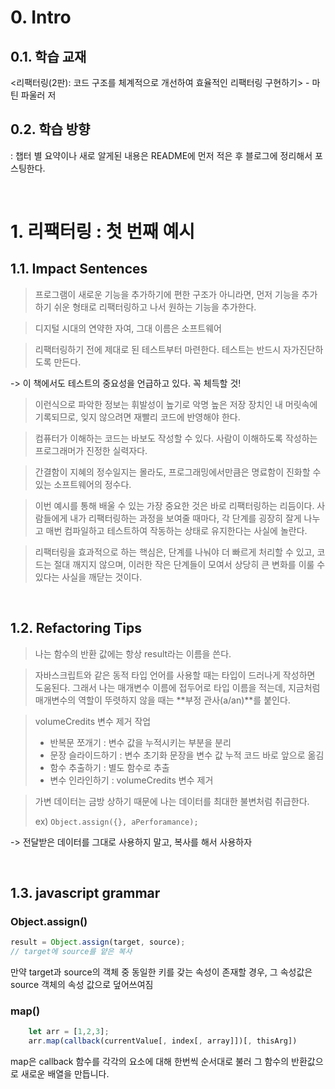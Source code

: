 # 0. Intro

## 0.1. 학습 교재
<리팩터링(2판): 코드 구조를 체계적으로 개선하여 효율적인 리팩터링 구현하기> - 마틴 파울러 저

## 0.2. 학습 방향
: 챕터 별 요약이나 새로 알게된 내용은 README에 먼저 적은 후 블로그에 정리해서 포스팅한다.


<br/>

# 1. 리팩터링 : 첫 번째 예시

## 1.1. Impact Sentences

> 프로그램이 새로운 기능을 추가하기에 편한 구조가 아니라면, 먼저 기능을 추가하기 쉬운 형태로 리팩터링하고 나서 원하는 기능을 추가한다.

> 디지털 시대의 연약한 자여, 그대 이름은 소프트웨어

> 리팩터링하기 전에 제대로 된 테스트부터 마련한다. 테스트는 반드시 자가진단하도록 만든다.

-> 이 책에서도 테스트의 중요성을 언급하고 있다. 꼭 체득할 것!

> 이런식으로 파악한 정보는 휘발성이 높기로 악명 높은 저장 장치인 내 머릿속에 기록되므로, 잊지 않으려면 재빨리 코드에 반영해야 한다.

> 컴퓨터가 이해하는 코드는 바보도 작성할 수 있다. 사람이 이해하도록 작성하는 프로그래머가 진정한 실력자다.

> 간결함이 지혜의 정수일지는 몰라도, 프로그래밍에서만큼은 명료함이 진화할 수 있는 소프트웨어의 정수다.

> 이번 예시를 통해 배울 수 있는 가장 중요한 것은 바로 리팩터링하는 리듬이다. 사람들에게 내가 리팩터링하는 과정을 보여줄 때마다, 각 단계를 굉장히 잘게 나누고 매번 컴파일하고 테스트하여 작동하는 상태로 유지한다는 사실에 놀란다.

> 리팩터링을 효과적으로 하는 핵심은, 단계를 나눠야 더 빠르게 처리할 수 있고, 코드는 절대 깨지지 않으며, 이러한 작은 단계들이 모여서 상당히 큰 변화를 이룰 수 있다는 사실을 깨닫는 것이다.

<br/>

## 1.2. Refactoring Tips
> 나는 함수의 반환 값에는 항상 result라는 이름을 쓴다.

> 자바스크립트와 같은 동적 타입 언어를 사용할 때는 타입이 드러나게 작성하면 도움된다. 그래서 나는 매개변수 이름에 접두어로 타입 이름을 적는데, 지금처럼 매개변수의 역할이 뚜렷하지 않을 때는 **부정 관사(a/an)**를 붙인다.

> volumeCredits 변수 제거 작업
> - 반복문 쪼개기 : 변수 값을 누적시키는 부분을 분리
> - 문장 슬라이드하기 : 변수 초기화 문장을 변수 값 누적 코드 바로 앞으로 옮김
> - 함수 추출하기 : 별도 함수로 추출
> - 변수 인라인하기 : volumeCredits 변수 제거

> 가변 데이터는 금방 상하기 때문에 나는 데이터를 최대한 불변처럼 취급한다.
> 
> ex) `Object.assign({}, aPerforamance);`

-> 전달받은 데이터를 그대로 사용하지 말고, 복사를 해서 사용하자


<br/>

## 1.3. javascript grammar

### Object.assign()
```javascript
result = Object.assign(target, source);
// target에 source를 얕은 복사
```
만약 target과 source의 객체 중 동일한 키를 갖는 속성이 존재할 경우, 그 속성값은 source 객체의 속성 값으로 덮어쓰여짐

### map()
```javascript
    let arr = [1,2,3];
    arr.map(callback(currentValue[, index[, array]])[, thisArg])
```
map은 callback 함수를 각각의 요소에 대해 한번씩 순서대로 불러 그 함수의 반환값으로 새로운 배열을 만듭니다. 